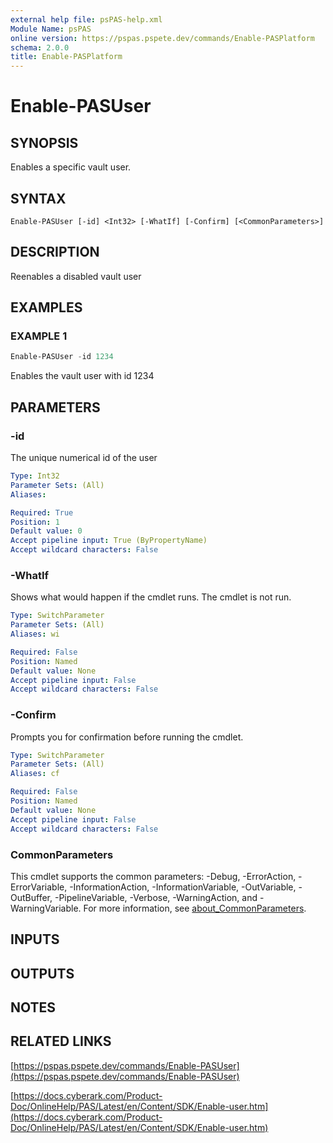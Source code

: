 ```yaml
---
external help file: psPAS-help.xml
Module Name: psPAS
online version: https://pspas.pspete.dev/commands/Enable-PASPlatform
schema: 2.0.0
title: Enable-PASPlatform
---
```


# Enable-PASUser

## SYNOPSIS

Enables a specific vault user.

## SYNTAX

```
Enable-PASUser [-id] <Int32> [-WhatIf] [-Confirm] [<CommonParameters>]
```

## DESCRIPTION
Reenables a disabled vault user

## EXAMPLES

### EXAMPLE 1
```powershell
Enable-PASUser -id 1234
```

Enables the vault user with id 1234

## PARAMETERS

### -id
The unique numerical id of the user

```yaml
Type: Int32
Parameter Sets: (All)
Aliases:

Required: True
Position: 1
Default value: 0
Accept pipeline input: True (ByPropertyName)
Accept wildcard characters: False
```

### -WhatIf
Shows what would happen if the cmdlet runs.
The cmdlet is not run.

```yaml
Type: SwitchParameter
Parameter Sets: (All)
Aliases: wi

Required: False
Position: Named
Default value: None
Accept pipeline input: False
Accept wildcard characters: False
```

### -Confirm
Prompts you for confirmation before running the cmdlet.

```yaml
Type: SwitchParameter
Parameter Sets: (All)
Aliases: cf

Required: False
Position: Named
Default value: None
Accept pipeline input: False
Accept wildcard characters: False
```

### CommonParameters
This cmdlet supports the common parameters: -Debug, -ErrorAction, -ErrorVariable, -InformationAction, -InformationVariable, -OutVariable, -OutBuffer, -PipelineVariable, -Verbose, -WarningAction, and -WarningVariable. For more information, see [about_CommonParameters](http://go.microsoft.com/fwlink/?LinkID=113216).

## INPUTS

## OUTPUTS

## NOTES

## RELATED LINKS

[https://pspas.pspete.dev/commands/Enable-PASUser](https://pspas.pspete.dev/commands/Enable-PASUser)

[https://docs.cyberark.com/Product-Doc/OnlineHelp/PAS/Latest/en/Content/SDK/Enable-user.htm](https://docs.cyberark.com/Product-Doc/OnlineHelp/PAS/Latest/en/Content/SDK/Enable-user.htm)